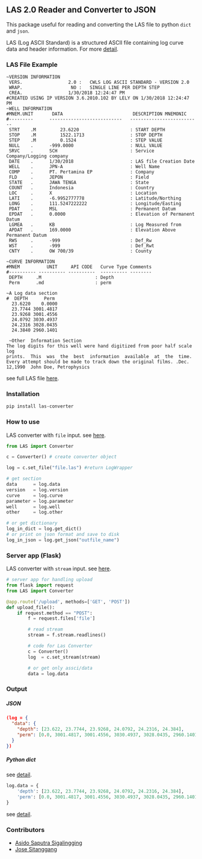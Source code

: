 ## LAS 2.0 Reader and Converter to JSON

This package useful for reading and converting the LAS file to python `dict` and `json`.

LAS (Log ASCII Standard) is a structured ASCII file containing log curve data and header information. For more [detail](http://www.cwls.org/wp-content/uploads/2017/02/Las2_Update_Feb2017.pdf).

### LAS File Example

```
~VERSION INFORMATION
 VERS.                 2.0 :   CWLS LOG ASCII STANDARD - VERSION 2.0
 WRAP.                  NO :   SINGLE LINE PER DEPTH STEP
 CREA.                 1/30/2018 12:24:47 PM
#CREATED USING IP VERSION 3.6.2010.102 BY LELY ON 1/30/2018 12:24:47 PM
~WELL INFORMATION
#MNEM.UNIT       DATA                          DESCRIPTION MNEMONIC
#---------      ---------------------------   --------------------------
 STRT    .M         23.6220                   : START DEPTH
 STOP    .M         1522.1713                 : STOP DEPTH
 STEP    .M         0.1524                    : STEP VALUE
 NULL    .      -999.0000                     : NULL VALUE
 SRVC    .      SCH                           : Service Company/Logging company
 DATE    .      1/30/2018                     : LAS file Creation Date
 WELL    .      JPN-A                         : Well Name
 COMP    .      PT. Pertamina EP              : Company
 FLD     .      JEPON                         : Field
 STATE   .      JAWA TENGA                    : State
 COUNT   .      Indonesia                     : Country
 LOC     .      X                             : Location
 LATI    .      -6.9952777778                 : Latitude/Northing
 LONG    .      111.5247222222                : Longitude/Easting
 PDAT    .      MSL                           : Permanent Datum
 EPDAT   .      0.0000                        : Elevation of Permanent Datum
 LGMEA   .      KB                            : Log Measured from
 APDAT   .      169.0000                      : Elevation Above Permanent Datum
 RWS     .      -999                          : Def_Rw
 WST     .      -999                          : Def_Rwt
 CNTY    .      OW 700/39                     : County

~CURVE INFORMATION
#MNEM          UNIT     API CODE   Curve Type Comments
#---------- ---------- ----------  ---------- --------
 DEPTH     .M                    : Depth
 Perm      .md                   : perm

~A Log data section
#  DEPTH      Perm
  23.6220    0.0000
  23.7744 3001.4817
  23.9268 3001.4556
  24.0792 3030.4937
  24.2316 3028.0435
  24.3840 2960.1401

 ~Other  Information Section
The log digits for this well were hand digitized from poor half scale log
prints.  This  was  the  best  information  available  at  the  time.  Every attempt should be made to track down the original films. .Dec. 12,1990  John Doe, Petrophysics

```

see full LAS file [here](https://github.com/josestnggng/Las-converter/blob/master/files/sample3.las).

### Installation

```bash
pip install las-converter
```

### How to use

LAS converter with `file` input. see [here](https://github.com/josestnggng/Las-converter/blob/master/files).

```py
from LAS import Converter

c = Converter() # create converter object

log = c.set_file("file.las") #return LogWrapper

# get section
data      = log.data
version   = log.version
curve     = log.curve
parameter = log.parameter
well      = log.well
other     = log.other

# or get dictionary
log_in_dict = log.get_dict()
# or print on json format and save to disk
log_in_json = log.get_json("outfile_name")
```

### Server app (Flask)

LAS converter with `stream` input. see [here](https://github.com/josestnggng/Las-converter/blob/master/test/expected.py).

```py
# server app for handling upload
from flask import request
from LAS import Converter

@app.route('/upload', methods=['GET', 'POST'])
def upload_file():
    if request.method == "POST":
        f = request.files['file']

        # read stream
        stream = f.stream.readlines()

        # code for Las Converter
        c = Converter()
        log  = c.set_stream(stream)

        # or get only assci/data
        data = log.data
```

### Output

##### JSON

```json
(log = {
  "data": {
    "depth": [23.622, 23.7744, 23.9268, 24.0792, 24.2316, 24.384],
    "perm": [0.0, 3001.4817, 3001.4556, 3030.4937, 3028.0435, 2960.1401]
  }
})
```

##### Python dict

see [detail](https://github.com/josestnggng/Las-converter/blob/master/outfile.json).

```py
log.data = {
    'depth': [23.622, 23.7744, 23.9268, 24.0792, 24.2316, 24.384],
    'perm': [0.0, 3001.4817, 3001.4556, 3030.4937, 3028.0435, 2960.1401]
}
```

see [detail](https://github.com/josestnggng/Las-converter/blob/master/test/expected.py).

### Contributors

- [Asido Saputra Sigalingging](https://github.com/asidosaputra)
- [Jose Sitanggang](https://github.com/josestnggng)
